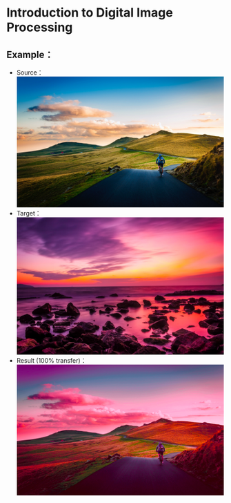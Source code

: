 # Introduction to Digital Image Processing

## Example：
- Source： ![](source/source_01.jpg)
- Target： ![](target/target_01.jpg)
- Result (100% transfer)： ![](ColorTransfer_Output.png)
